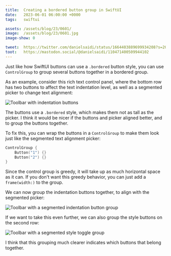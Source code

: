 ```yaml
---
title:  Creating a bordered button group in SwiftUI
date:   2023-06-01 06:00:00 +0000
tags:   swiftui

assets: /assets/blog/23/0601/
image:  /assets/blog/23/0601.jpg
image-show: 0

tweet:  https://twitter.com/danielsaidi/status/1664403889699934208?s=20
toot:   https://mastodon.social/@danielsaidi/110471400509944102
---
```


Just like how SwiftUI buttons can use a `.bordered` button style, you can use `ControlGroup` to group several buttons together in a bordered group.

As an example, consider this rich text control panel, where the bottom row has two buttons to affect the text indentation level, as well as a segmented picker to change text alignment:

![Toolbar with indentation buttons]({{page.assets}}toolbar-buttons.jpg)

The buttons use a `.bordered` style, which makes them not as tall as the picker. I think it would be nicer if the buttons and picker aligned better, and to group the buttons together.

To fix this, you can wrap the buttons in a `ControlGroup` to make them look just like the segmented text alignment picker:

```swift
ControlGroup {
    Button("1") {}
    Button("2") {}
}
```

Since the control group is greedy, it will take up as much horizontal space as it can. If you don't want this greedy behavior, you can just add a `frame(width:)` to the group.

We can now group the indentation buttons together, to align with the segmented picker:

![Toolbar with a segmented indentation button group]({{page.assets}}toolbar-buttongroup-segmented.jpg)

If we want to take this even further, we can also group the style buttons on the second row:

![Toolbar with a segmented style toggle group]({{page.assets}}toolbar-stylegroup-segmented.jpg)

I think that this grouping much clearer indicates which buttons that belong together.